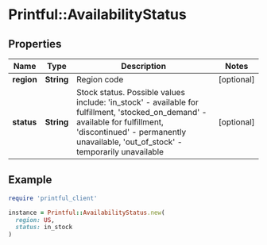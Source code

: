 # Printful::AvailabilityStatus

## Properties

| Name | Type | Description | Notes |
| ---- | ---- | ----------- | ----- |
| **region** | **String** | Region code | [optional] |
| **status** | **String** | Stock status. Possible values include: &#39;in_stock&#39; - available for fulfillment, &#39;stocked_on_demand&#39; - available for fulfillment, &#39;discontinued&#39; - permanently unavailable, &#39;out_of_stock&#39; - temporarily unavailable | [optional] |

## Example

```ruby
require 'printful_client'

instance = Printful::AvailabilityStatus.new(
  region: US,
  status: in_stock
)
```

